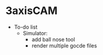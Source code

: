 # 3axisCAM

+ To-do list
    - Simulator:
        + add ball nose tool
        + render multiple gocde files

